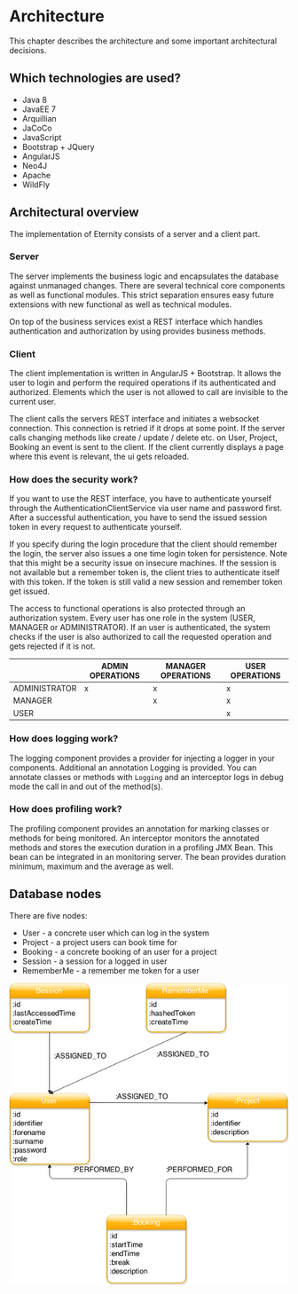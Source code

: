 # Architecture

This chapter describes the architecture and some important architectural decisions.

## Which technologies are used?

* Java 8
* JavaEE 7 
* Arquillian
* JaCoCo
* JavaScript
* Bootstrap + JQuery
* AngularJS
* Neo4J
* Apache
* WildFly

## Architectural overview

The implementation of Eternity consists of a server and a client part.

### Server

The server implements the business logic and encapsulates the database against unmanaged changes. There are several 
technical core components as well as functional modules. This strict separation ensures easy future extensions with 
new functional as well as technical modules.
 
On top of the business services exist a REST interface which handles authentication and authorization by using 
provides business methods. 

### Client

The client implementation is written in AngularJS + Bootstrap. It allows the user to login and perform the required 
operations if its authenticated and authorized. Elements which the user is not allowed to call are invisible to the 
current user.

The client calls the servers REST interface and initiates a websocket connection. This connection is retried if it 
drops at some point. If the server calls changing methods like create / update / delete etc. on User, Project, 
Booking an event is sent to the client. If the client currently displays a page where this event is relevant, the ui 
gets reloaded.

### How does the security work?

If you want to use the REST interface, you have to authenticate yourself through the AuthenticationClientService 
via user name and password first. After a successful authentication, you have to send the issued session token in every 
request to authenticate yourself.

If you specify during the login procedure that the client should remember the login, the server also issues a one 
time login token for persistence. Note that this might be a security issue on insecure machines. If the session is 
not available but a remember token is, the client tries to authenticate itself with this token. If the token is still
 valid a new session and remember token get issued.
 
The access to functional operations is also protected through an authorization system. Every user has one role in the
 system (USER, MANAGER or ADMINISTRATOR). If an user is authenticated, the system checks if the user is also 
 authorized to call the requested operation and gets rejected if it is not. 
 

|                  | ADMIN OPERATIONS | MANAGER OPERATIONS | USER OPERATIONS |
-------------------|------------------|--------------------|-----------------|
| ADMINISTRATOR    | x                | x                  | x               |
| MANAGER          |                  | x                  | x               |
| USER             |                  |                    | x               |

### How does logging work?

The logging component provides a provider for injecting a logger in your components. Additional an annotation Logging
 is provided. You can annotate classes or methods with `Logging` and an interceptor logs in debug mode the call in 
 and out of the method(s).  

### How does profiling work?

The profiling component provides an annotation for marking classes or methods for being monitored. An interceptor 
monitors the annotated methods and stores the execution duration in a profiling JMX Bean. This bean can be integrated
 in an monitoring server. The bean provides duration minimum, maximum and the average as well.

## Database nodes

There are five nodes:
* User - a concrete user which can log in the system
* Project - a project users can book time for
* Booking - a concrete booking of an user for a project
* Session - a session for a logged in user
* RememberMe - a remember me token for a user

![Neo4j Model](./images/neo-model.png)


